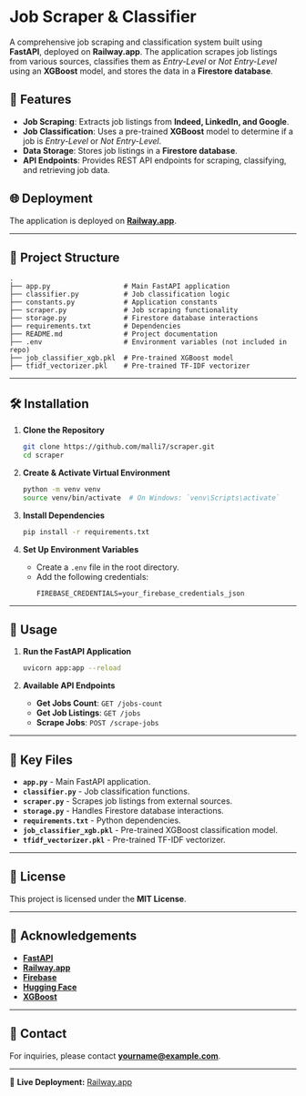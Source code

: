 # Job Scraper & Classifier

A comprehensive job scraping and classification system built using **FastAPI**, deployed on **Railway.app**. The application scrapes job listings from various sources, classifies them as *Entry-Level* or *Not Entry-Level* using an **XGBoost** model, and stores the data in a **Firestore database**.

## 🚀 Features

- **Job Scraping**: Extracts job listings from **Indeed, LinkedIn, and Google**.
- **Job Classification**: Uses a pre-trained **XGBoost** model to determine if a job is *Entry-Level* or *Not Entry-Level*.
- **Data Storage**: Stores job listings in a **Firestore database**.
- **API Endpoints**: Provides REST API endpoints for scraping, classifying, and retrieving job data.

## 🌐 Deployment

The application is deployed on **[Railway.app](https://scraper-production-234d.up.railway.app/)**.

---

## 📁 Project Structure

```plaintext
.
├── app.py                  # Main FastAPI application
├── classifier.py           # Job classification logic
├── constants.py            # Application constants
├── scraper.py              # Job scraping functionality
├── storage.py              # Firestore database interactions
├── requirements.txt        # Dependencies
├── README.md               # Project documentation
├── .env                    # Environment variables (not included in repo)
├── job_classifier_xgb.pkl  # Pre-trained XGBoost model
├── tfidf_vectorizer.pkl    # Pre-trained TF-IDF vectorizer
```

---

## 🛠 Installation

1. **Clone the Repository**
   ```sh
   git clone https://github.com/malli7/scraper.git
   cd scraper
   ```

2. **Create & Activate Virtual Environment**
   ```sh
   python -m venv venv
   source venv/bin/activate  # On Windows: `venv\Scripts\activate`
   ```

3. **Install Dependencies**
   ```sh
   pip install -r requirements.txt
   ```

4. **Set Up Environment Variables**
   - Create a `.env` file in the root directory.
   - Add the following credentials:
     ```env
     FIREBASE_CREDENTIALS=your_firebase_credentials_json
     ```

---

## 🚀 Usage

1. **Run the FastAPI Application**
   ```sh
   uvicorn app:app --reload
   ```

2. **Available API Endpoints**
   - **Get Jobs Count**: `GET /jobs-count`
   - **Get Job Listings**: `GET /jobs`
   - **Scrape Jobs**: `POST /scrape-jobs`

---

## 📂 Key Files

- **`app.py`** - Main FastAPI application.
- **`classifier.py`** - Job classification functions.
- **`scraper.py`** - Scrapes job listings from external sources.
- **`storage.py`** - Handles Firestore database interactions.
- **`requirements.txt`** - Python dependencies.
- **`job_classifier_xgb.pkl`** - Pre-trained XGBoost classification model.
- **`tfidf_vectorizer.pkl`** - Pre-trained TF-IDF vectorizer.

---

## 📜 License

This project is licensed under the **MIT License**.

---

## 🙌 Acknowledgements

- **[FastAPI](https://fastapi.tiangolo.com/)**
- **[Railway.app](https://railway.app/)**
- **[Firebase](https://firebase.google.com/)**
- **[Hugging Face](https://huggingface.co/)**
- **[XGBoost](https://xgboost.readthedocs.io/)**

---

## 📧 Contact

For inquiries, please contact **[yourname@example.com](mailto:mallireddy2001@gmail.com)**.

---

🚀 **Live Deployment:** [Railway.app](https://scraper-production-234d.up.railway.app/)


